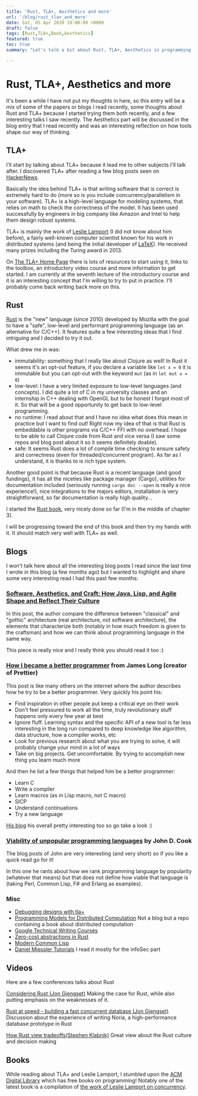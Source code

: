 ```yaml
---
title: 'Rust, TLA+, Aesthetics and more'
url: '/blog/rust_tla+_and_more'
date: Sat, 05 Apr 2020 19:00:00 +0000
draft: false
tags: [Rust,TLA+,Book,Aesthetics]
featured: true
toc: true
summary: "Let's talk a bit about Rust, TLA+, Aesthetics in programming and a few more things."

---
```


# Rust, TLA+, Aesthetics and more

It's been a while I have not  put my thoughts in here, so this entry will be a mix of some of the papers or blogs I read recently, some thoughts about Rust and TLA+ because I started trying them both recently, and a few interesting talks I saw recently. The Aesthetics part will be discussed in the blog entry that I read recently and was an interesting reflection on how tools shape our way of thinking.

## TLA+

I'll start by talking about TLA+ because it lead me to other subjects I'll talk after. I discovered TLA+ after reading a few blog posts seen on [HackerNews](https://hn.algolia.com/?q=tla%2B).

Basically the idea behind TLA+ is that writing software that is correct is extremely hard to do (more so is you include concurrency/parallelism in your software). TLA+ is a high-level language for modeling systems, that relies on math to check the correctness of the model. It has been used successfully by engineers in big company like Amazon and Intel to help them design robust systems.

TLA+ is mainly the work of [Leslie Lamport](https://en.wikipedia.org/wiki/Leslie_Lamport) (I did not know about him before), a fairly well-known computer scientist known for his work in distributed systems (and being the initial developer of [LaTeX](https://www.latex-project.org/)). He received many prizes including the Turing award in 2013.

On [The TLA+ Home Page](http://lamport.azurewebsites.net/tla/tla.html) there is lots of resources to start using it, links to the toolbox, an introductory video course and more information to get started. I am currently at the seventh lecture of the introductory course and it is an interesting concept that I'm willing to try to put in practice. I'll probably come back writing back more on this.

## Rust 

[Rust](https://www.rust-lang.org/) is the "new" language (since 2010) developed by Mozilla with the goal to have a "safe", low-level and performant programming language (as an alternative for C/C++). It features quite a few interesting ideas that I find intriguing and I decided to try it out. 

What drew me in was: 

- immutability: something that I really like about Clojure as well! In Rust it seems it's an opt-out feature, if you declare a variable like `let x = 0` it is immutable but you can opt-out with the keyword  `mut`  (as in   `let mut x = 0`)
- low-level: I have a very limited exposure to low-level languages (and concepts). I did quite a lot of C in my university classes and an internship in C++ dealing with OpenGL but to be honest I forgot most of it. So that will be a good opportunity to get back to low-level programming.
- no runtime: I read about that and I have no idea what does this mean in practice but I want to find out! Right now my idea of that is that Rust is embeddable is other programs via C/C++ FFI with no overhead. I hope to be able to call Clojure code from Rust and vice versa (I saw some repos and blog post about it so it seems definitely doable).
- safe: It seems Rust does a lot of compile time checking to ensure safety and correctness (even for threaded/concurrent program). As far as I understand, it is thanks to is rich type system.

Another good point is that because Rust is a recent language (and good fundings), it has all the niceties like package manager (Cargo), utilities for documentation included (seriously running `cargo doc --open` is really a nice experience!), nice integrations to the majors editors, installation is very straightforward, so far documentation is really high quality...

I started the [Rust book](https://doc.rust-lang.org/book/), very nicely done so far (I'm in the middle of chapter 3).

I will be progressing toward the end of this book and then try my hands with it. It should match very well with TLA+ as well.

## Blogs

I won't talk here about all the interesting blog posts I read since the last time I wrote in this blog (a few months ago) but I wanted to highlight and share some very interesting read I had this past few months:

### [Software, Aesthetics, and Craft: How Java, Lisp, and Agile Shape and Reflect Their Culture](https://www.infoq.com/articles/software-aesthetics-craft/) 

In this post, the author compare the difference between "classical" and "gothic" architecture (real architecture, not software architecture), the elements that characterize both (notably in how much freedom is given to the craftsman) and how we can think about programming language in the same way.

This piece is really nice and I really think you should read it too :) 

### [How I became a better programmer](https://jlongster.com/How-I-Became-Better-Programmer) from James Long (creator of Prettier)

This post is like many others on the internet where the author describes how he try to be a better programmer. Very quickly his point his:

- Find inspiration in other people put keep a critical eye on their work
- Don't feel pressured to work all the time, truly revolutionary stuff happens only every few year at best
- Ignore fluff. Learning syntax and the specific API of a new tool is far less interesting in the long run compared to deep knowledge like algorithm, data structure, how a compiler works, etc
- Look for previous research about what you are trying to solve, it will probably change your mind in a lot of ways
- Take on big projects. Get uncomfortable. By trying to accomplish new thing you learn much more

And then he list a few things that helped him be a better programmer:

- Learn C
- Write a compiler
- Learn macros (as in Lisp macro, not C macro)
- SICP
- Understand continuations
- Try a new language

[His blog](https://jlongster.com/#posts) his overall pretty interesting too so go take a look :)

### [Viability of unpopular programming languages](https://www.johndcook.com/blog/2018/04/17/unpopular-languages/) by John D. Cook

The blog posts of John are very interesting (and very short) so if you like a quick read go for it!

In this one he rants about how we rank programming language by popularity (whatever that means) but that does not define how viable that language is (taking Perl, Common Lisp, F# and Erlang as examples).

### Misc

- [Debugging designs with tla+](http://muratbuffalo.blogspot.com/2018/10/debugging-designs-with-tla.html?m=1)
- [Programming Models for Distributed Computation](https://github.com/heathermiller/dist-prog-book) Not a blog but a repo containing a book about distributed computation
- [Google Technical Writing Courses](https://developers.google.com/tech-writing)
- [Zero-cost abstractions in Rust](https://carette.xyz/posts/zero_cost_abstraction/#rustprogramminglanguage) 
- [Modern Common Lisp](https://ambrevar.xyz/modern-common-lisp/index.html) 
- [Daniel Miessler Tutorials](https://danielmiessler.com/study/) I read it mostly for the infoSec part

## Videos

Here are a few conferences talks about Rust

[Considering Rust (Jon Gjengset)](https://www.youtube.com/watch?v=DnT-LUQgc7s) Making the case for Rust, while also putting emphasis on the weaknesses of it. 

[Rust at speed - building a fast concurrent database (Jon Gjengset)](https://www.youtube.com/watch?v=s19G6n0UjsM) Discussion about the experience of writing Noria, a high-performance database prototype in Rust

[How Rust view tradeoffs(Stephen Klabnik)](https://www.youtube.com/watch?v=2ajos-0OWts) Great view about the Rust culture and decision making



## Books

While reading about TLA+ and Leslie Lamport, I stumbled upon the [ACM Digital Library](https://dl.acm.org/acmbooks) which has free books on programming! Notably one of the latest book is a compilation of [the work of Leslie Lamport on concurrency](https://dl.acm.org/doi/book/10.1145/3335772).